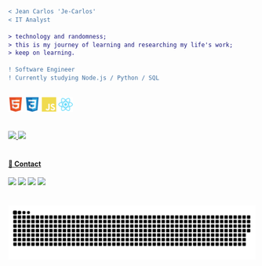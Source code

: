 ```diff
< Jean Carlos 'Je-Carlos' 
< IT Analyst

> technology and randomness;
> this is my journey of learning and researching my life's work;
> keep on learning.

! ‍Software Engineer
! Currently studying Node.js / Python / SQL

```
  <div style="display: inline_block" ><br>
  <img align="center" alt="Jean-HTML" height="30" width="30" src="https://raw.githubusercontent.com/devicons/devicon/master/icons/html5/html5-original.svg">
  <img align="center" alt="Jean-CSS" height="30" width="30" src="https://raw.githubusercontent.com/devicons/devicon/master/icons/css3/css3-original.svg">
  <img align="center" alt="Jean-Js" height="30" width="30" src="https://raw.githubusercontent.com/devicons/devicon/master/icons/javascript/javascript-plain.svg">
  <img align="center" alt="Jean-React" height="30" width="30" src="https://raw.githubusercontent.com/devicons/devicon/master/icons/react/react-original.svg">
  </div>
  
 #
 
<div> 

  <a href="https://github.com/Je-Carlos">
   <img height="180em" src="https://github-readme-stats-rho-three-70.vercel.app/api?username=Je-Carlos&show_icons=true&theme=radical"/>
  <img height="180em" src="https://github-readme-stats-rho-three-70.vercel.app/api/top-langs/?username=Je-Carlos&layout=compact&langs_count=7&theme=radical"/>
</div>
  
  

 # 
 #### 🔗 Contact
<div>
  <a href="https://www.instagram.com/jean.cotillo/" target="_blank"><img src="https://img.shields.io/badge/Instagram-E4405F?style=for-the-badge&logo=instagram&logoColor=white"></a>
  <a href="https://www.linkedin.com/in/jean-carlos-berg/" target="_blank"><img src="https://img.shields.io/badge/-LinkedIn-%230077B5?style=for-the-badge&logo=linkedin&logoColor=white" target="_blank"></a> 
  <a href="https://twitter.com/IhateGhibli" target="_blank"><img src="https://img.shields.io/badge/Twitter-1DA1F2?style=for-the-badge&logo=twitter&logoColor=white" target="_blank"></a>
  <a href="https://linktr.ee/jeecarlos" target="_blank"><img src="https://img.shields.io/badge/linktree-39E09B?style=for-the-badge&logo=linktree&logoColor=white"></a>
</div>

#
![github contribution grid snake animation](https://raw.githubusercontent.com/Je-Carlos/Je-Carlos/output/github-contribution-grid-snake-dark.svg#gh-dark-mode-only)


